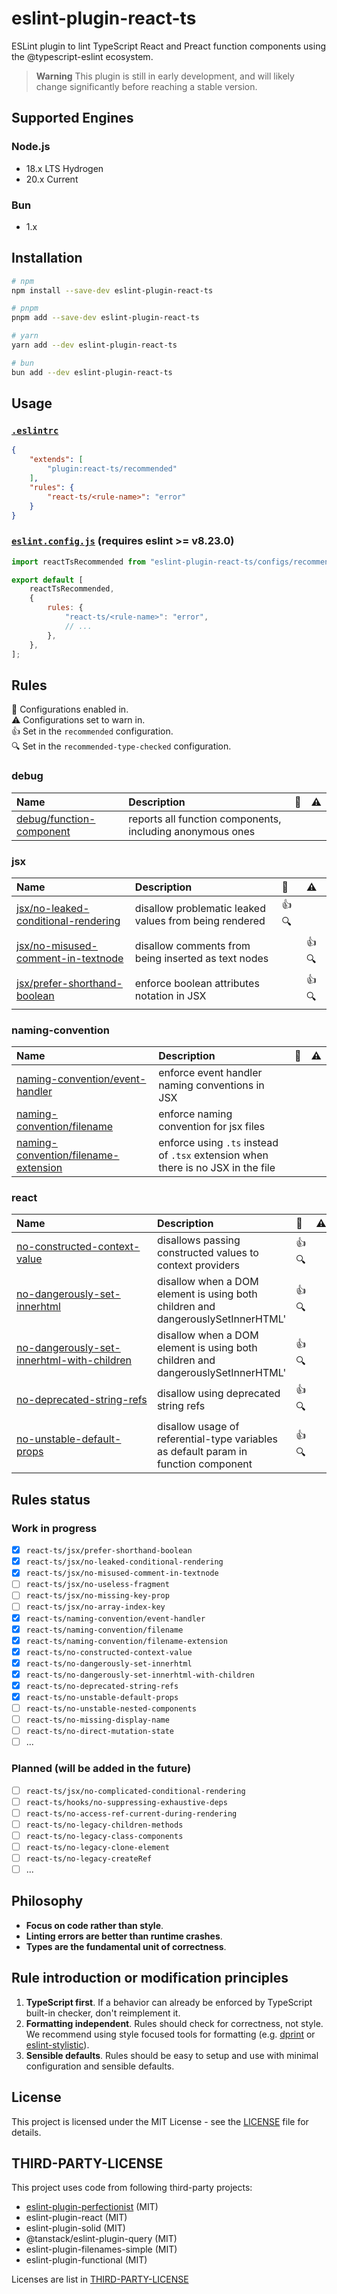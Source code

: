 # eslint-plugin-react-ts

ESLint plugin to lint TypeScript React and Preact function components using the @typescript-eslint ecosystem.

> **Warning**
> This plugin is still in early development, and will likely change significantly before reaching a stable version.

## Supported Engines

### Node.js

- 18.x LTS Hydrogen
- 20.x Current

### Bun

- 1.x

## Installation

```bash
# npm
npm install --save-dev eslint-plugin-react-ts

# pnpm
pnpm add --save-dev eslint-plugin-react-ts

# yarn
yarn add --dev eslint-plugin-react-ts

# bun
bun add --dev eslint-plugin-react-ts
```

## Usage

### [`.eslintrc`](https://eslint.org/docs/latest/use/configure/configuration-files)

```json
{
    "extends": [
        "plugin:react-ts/recommended"
    ],
    "rules": {
        "react-ts/<rule-name>": "error"
    }
}
```

### [`eslint.config.js`](https://eslint.org/docs/latest/use/configure/configuration-files-new) (requires eslint >= v8.23.0)

```js
import reactTsRecommended from "eslint-plugin-react-ts/configs/recommended";

export default [
    reactTsRecommended,
    {
        rules: {
            "react-ts/<rule-name>": "error",
            // ...
        },
    },
];
```

## Rules

<!-- begin auto-generated rules list -->

💼 Configurations enabled in.\
⚠️ Configurations set to warn in.\
👍 Set in the `recommended` configuration.\
🔍 Set in the `recommended-type-checked` configuration.

### debug

| Name                                                               | Description                                               | 💼 | ⚠️  |
| :----------------------------------------------------------------- | :-------------------------------------------------------- | :- | :- |
| [debug/function-component](docs/rules/debug/function-component.md) | reports all function components, including anonymous ones |    |    |

### jsx

| Name                                                                                     | Description                                            | 💼    | ⚠️     |
| :--------------------------------------------------------------------------------------- | :----------------------------------------------------- | :---- | :---- |
| [jsx/no-leaked-conditional-rendering](docs/rules/jsx/no-leaked-conditional-rendering.md) | disallow problematic leaked values from being rendered | 👍 🔍 |       |
| [jsx/no-misused-comment-in-textnode](docs/rules/jsx/no-misused-comment-in-textnode.md)   | disallow comments from being inserted as text nodes    |       | 👍 🔍 |
| [jsx/prefer-shorthand-boolean](docs/rules/jsx/prefer-shorthand-boolean.md)               | enforce boolean attributes notation in JSX             |       | 👍 🔍 |

### naming-convention

| Name                                                                                       | Description                                                                      | 💼 | ⚠️  |
| :----------------------------------------------------------------------------------------- | :------------------------------------------------------------------------------- | :- | :- |
| [naming-convention/event-handler](docs/rules/naming-convention/event-handler.md)           | enforce event handler naming conventions in JSX                                  |    |    |
| [naming-convention/filename](docs/rules/naming-convention/filename.md)                     | enforce naming convention for jsx files                                          |    |    |
| [naming-convention/filename-extension](docs/rules/naming-convention/filename-extension.md) | enforce using `.ts` instead of `.tsx` extension when there is no JSX in the file |    |    |

### react

| Name                                                                                                   | Description                                                                         | 💼    | ⚠️  |
| :----------------------------------------------------------------------------------------------------- | :---------------------------------------------------------------------------------- | :---- | :- |
| [no-constructed-context-value](docs/rules/no-constructed-context-value.md)                             | disallows passing constructed values to context providers                           | 👍 🔍 |    |
| [no-dangerously-set-innerhtml](docs/rules/no-dangerously-set-innerhtml.md)                             | disallow when a DOM element is using both children and dangerouslySetInnerHTML'     | 👍 🔍 |    |
| [no-dangerously-set-innerhtml-with-children](docs/rules/no-dangerously-set-innerhtml-with-children.md) | disallow when a DOM element is using both children and dangerouslySetInnerHTML'     | 👍 🔍 |    |
| [no-deprecated-string-refs](docs/rules/no-deprecated-string-refs.md)                                   | disallow using deprecated string refs                                               | 👍 🔍 |    |
| [no-unstable-default-props](docs/rules/no-unstable-default-props.md)                                   | disallow usage of referential-type variables as default param in function component | 👍 🔍 |    |

<!-- end auto-generated rules list -->

## Rules status

### Work in progress

- [x] `react-ts/jsx/prefer-shorthand-boolean`
- [x] `react-ts/jsx/no-leaked-conditional-rendering`
- [x] `react-ts/jsx/no-misused-comment-in-textnode`
- [ ] `react-ts/jsx/no-useless-fragment`
- [ ] `react-ts/jsx/no-missing-key-prop`
- [ ] `react-ts/jsx/no-array-index-key`
- [x] `react-ts/naming-convention/event-handler`
- [x] `react-ts/naming-convention/filename`
- [x] `react-ts/naming-convention/filename-extension`
- [x] `react-ts/no-constructed-context-value`
- [x] `react-ts/no-dangerously-set-innerhtml`
- [x] `react-ts/no-dangerously-set-innerhtml-with-children`
- [x] `react-ts/no-deprecated-string-refs`
- [x] `react-ts/no-unstable-default-props`
- [ ] `react-ts/no-unstable-nested-components`
- [ ] `react-ts/no-missing-display-name`
- [ ] `react-ts/no-direct-mutation-state`
- [ ] ...

### Planned (will be added in the future)

- [ ] `react-ts/jsx/no-complicated-conditional-rendering`
- [ ] `react-ts/hooks/no-suppressing-exhaustive-deps`
- [ ] `react-ts/no-access-ref-current-during-rendering`
- [ ] `react-ts/no-legacy-children-methods`
- [ ] `react-ts/no-legacy-class-components`
- [ ] `react-ts/no-legacy-clone-element`
- [ ] `react-ts/no-legacy-createRef`
- [ ] ...

## Philosophy

- **Focus on code rather than style**.
- **Linting errors are better than runtime crashes**.
- **Types are the fundamental unit of correctness**.

## Rule introduction or modification principles

1. **TypeScript first**. If a behavior can already be enforced by TypeScript built-in checker, don't reimplement it.
2. **Formatting independent**. Rules should check for correctness, not style. We recommend using style focused tools for formatting (e.g. [dprint](https://dprint.dev/) or [eslint-stylistic](https://github.com/eslint-stylistic/eslint-stylistic)).
3. **Sensible defaults**. Rules should be easy to setup and use with minimal configuration and sensible defaults.

## License

This project is licensed under the MIT License - see the [LICENSE](LICENSE) file for details.

## THIRD-PARTY-LICENSE

This project uses code from following third-party projects:

- [eslint-plugin-perfectionist](https://github.com/azat-io/eslint-plugin-perfectionist) (MIT)
- eslint-plugin-react (MIT)
- eslint-plugin-solid (MIT)
- @tanstack/eslint-plugin-query (MIT)
- eslint-plugin-filenames-simple (MIT)
- eslint-plugin-functional (MIT)

Licenses are list in [THIRD-PARTY-LICENSE](THIRD-PARTY-LICENSE)
